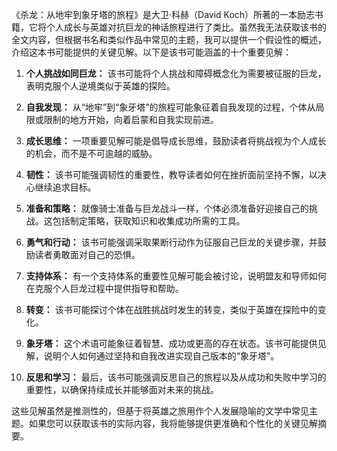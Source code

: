 《杀龙：从地牢到象牙塔的旅程》是大卫·科赫（David Koch）所著的一本励志书籍，它将个人成长与英雄对抗巨龙的神话旅程进行了类比。虽然我无法获取该书的全文内容，但根据书名和类似作品中常见的主题，我可以提供一个假设性的概述，介绍这本书可能提供的关键见解。以下是该书可能涵盖的十个重要见解：

1. **个人挑战如同巨龙：** 该书可能将个人挑战和障碍概念化为需要被征服的巨龙，表明克服个人逆境类似于英雄的探险。

2. **自我发现：** 从“地牢”到“象牙塔”的旅程可能象征着自我发现的过程，个体从局限或限制的地方开始，向着启蒙和自我实现前进。

3. **成长思维：** 一项重要见解可能是倡导成长思维，鼓励读者将挑战视为个人成长的机会，而不是不可逾越的威胁。

4. **韧性：** 该书可能强调韧性的重要性，教导读者如何在挫折面前坚持不懈，以决心继续追求目标。

5. **准备和策略：** 就像骑士准备与巨龙战斗一样，个体必须准备好迎接自己的挑战。这包括制定策略，获取知识和收集成功所需的工具。

6. **勇气和行动：** 该书可能强调采取果断行动作为征服自己巨龙的关键步骤，并鼓励读者勇敢面对自己的恐惧。

7. **支持体系：** 有一个支持体系的重要性见解可能会被讨论，说明盟友和导师如何在克服个人巨龙过程中提供指导和帮助。

8. **转变：** 该书可能探讨个体在战胜挑战时发生的转变，类似于英雄在探险中的变化。

9. **象牙塔：** 这个术语可能象征着智慧、成功或更高的存在状态。该书可能提供见解，说明个人如何通过坚持和自我改进实现自己版本的“象牙塔”。

10. **反思和学习：** 最后，该书可能强调反思自己的旅程以及从成功和失败中学习的重要性，以确保持续成长并能够面对未来的挑战。

这些见解虽然是推测性的，但基于将英雄之旅用作个人发展隐喻的文学中常见主题。如果您可以获取该书的实际内容，我将能够提供更准确和个性化的关键见解摘要。